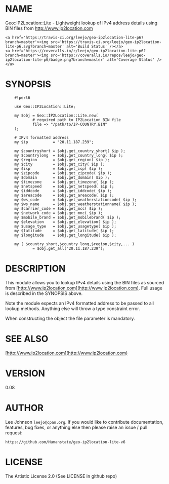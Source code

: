 # NAME

Geo::IP2Location::Lite - Lightweight lookup of IPv4 address details using BIN files from http://www.ip2location.com

<div>

    <a href='https://travis-ci.org/leejo/geo-ip2location-lite-p6?branch=master'><img src='https://travis-ci.org/leejo/geo-ip2location-lite-p6.svg?branch=master' alt='Build Status' /></a>
    <a href='https://coveralls.io/r/leejo/geo-ip2location-lite-p6?branch=master'><img src='https://coveralls.io/repos/leejo/geo-ip2location-lite-p6/badge.png?branch=master' alt='Coverage Status' /></a>
</div>

# SYNOPSIS

        #!perl6

        use Geo::IP2Location::Lite;

        my $obj = Geo::IP2Location::Lite.new(
                # required path to IP2Location BIN file
                file => "/path/to/IP-COUNTRY.BIN"
        );

        # IPv4 formatted address
        my $ip           = "20.11.187.239";

        my $countryshort = $obj.get_country_short( $ip );
        my $countrylong  = $obj.get_country_long( $ip );
        my $region       = $obj.get_region( $ip );
        my $city         = $obj.get_city( $ip );
        my $isp          = $obj.get_isp( $ip );
        my $zipcode      = $obj.get_zipcode( $ip );
        my $domain       = $obj.get_domain( $ip );
        my $timezone     = $obj.get_timezone( $ip );
        my $netspeed     = $obj.get_netspeed( $ip );
        my $iddcode      = $obj.get_iddcode( $ip );
        my $areacode     = $obj.get_areacode( $ip );
        my $ws_code      = $obj.get_weatherstationcode( $ip );
        my $ws_name      = $obj.get_weatherstationname( $ip );
        my $carrier_code = $obj.get_mcc( $ip );
        my $network_code = $obj.get_mnc( $ip );
        my $mobile_brand = $obj.get_mobilebrand( $ip );
        my $elevation    = $obj.get_elevation( $ip );
        my $usage_type   = $obj.get_usagetype( $ip );
        my $latitude     = $obj.get_latitude( $ip );
        my $longitude    = $obj.get_longitude( $ip );

        my ( $country_short,$country_long,$region,$city,... )
                = $obj.get_all("20.11.187.239");

# DESCRIPTION

This module allows you to lookup IPv4 details using the BIN files as sourced
from [http://www.ip2location.com](http://www.ip2location.com). Full usage is described in the SYNOPSIS
above. 

Note the module expects an IPv4 formatted address to be passed to all lookup
methods. Anything else will throw a type constraint error.

When constructing the object the file parameter is mandatory.

# SEE ALSO

[http://www.ip2location.com](http://www.ip2location.com)

# VERSION

0.08

# AUTHOR

Lee Johnson `leejo@cpan.org`. If you would like to contribute documentation,
features, bug fixes, or anything else then please raise an issue / pull request:

    https://github.com/Humanstate/geo-ip2location-lite-v6

# LICENSE

The Artistic License 2.0 (See LICENSE in github repo)
